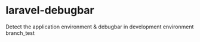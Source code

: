 # laravel-debugbar
Detect the application environment &amp; debugbar in development environment
branch_test
